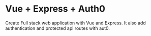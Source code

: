 # Vue + Express + Auth0

Create Full stack web application with Vue and Express. It also add authentication and protected api routes with aut0.
